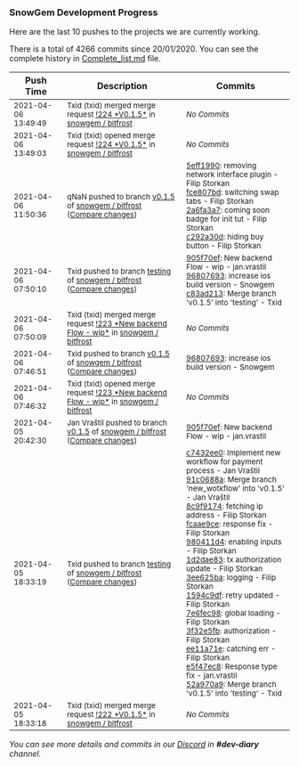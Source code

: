 
### SnowGem Development Progress

Here are the last 10 pushes to the projects we are currently working.

There is a total of 4266 commits since 20/01/2020. You can see the complete history in
 [Complete_list.md](Complete_list.md) file.

| Push Time | Description | Commits |
| --- | --- | --- |
| <sub>2021-04-06 13:49:49</sub> | <sub>Txid (txid) merged merge request [\!224 \*V0\.1\.5\*](https://gitlab.com/snowgem/bitfrost/-/merge_requests/224) in [snowgem / bitfrost](https://gitlab.com/snowgem/bitfrost)</sub> | <sub>_No Commits_</sub> |
| <sub>2021-04-06 13:49:03</sub> | <sub>Txid (txid) opened merge request [\!224 \*V0\.1\.5\*](https://gitlab.com/snowgem/bitfrost/-/merge_requests/224) in [snowgem / bitfrost](https://gitlab.com/snowgem/bitfrost)</sub> | <sub>_No Commits_</sub> |
| <sub>2021-04-06 11:50:36</sub> | <sub>qNaN pushed to branch [v0\.1\.5](https://gitlab.com/snowgem/bitfrost/commits/v0.1.5) of [snowgem / bitfrost](https://gitlab.com/snowgem/bitfrost) ([Compare changes](https://gitlab.com/snowgem/bitfrost/compare/96807693522b07ef6bf99c55bd900921550b8d94...c292a30d1a31c36a0fb2e1a9573f7293cb3c3ff5))</sub> | <sub>[5eff1990](https://gitlab.com/snowgem/bitfrost/-/commit/5eff1990f32542a0e8c6fc1999e74af57b0d78de): removing network interface plugin - Filip Storkan<br>[fce807bd](https://gitlab.com/snowgem/bitfrost/-/commit/fce807bd1398a767b769afdc67c5d5872e99bfd0): switching swap tabs - Filip Storkan<br>[2a6fa3a7](https://gitlab.com/snowgem/bitfrost/-/commit/2a6fa3a7dfb84e7d87c38127f7aea346d791c043): coming soon badge for init tut - Filip Storkan<br>[c292a30d](https://gitlab.com/snowgem/bitfrost/-/commit/c292a30d1a31c36a0fb2e1a9573f7293cb3c3ff5): hiding buy button - Filip Storkan</sub> |
| <sub>2021-04-06 07:50:10</sub> | <sub>Txid pushed to branch [testing](https://gitlab.com/snowgem/bitfrost/commits/testing) of [snowgem / bitfrost](https://gitlab.com/snowgem/bitfrost) ([Compare changes](https://gitlab.com/snowgem/bitfrost/compare/52a970a99da087e5ef5112a46f0dbf5504bb8afe...c83ad21324844a4fe78587b88e680cebe380a512))</sub> | <sub>[905f70ef](https://gitlab.com/snowgem/bitfrost/-/commit/905f70ef2a056c2ffb544f184dc383db8bbd9e1f): New backend Flow - wip - jan.vrastil<br>[96807693](https://gitlab.com/snowgem/bitfrost/-/commit/96807693522b07ef6bf99c55bd900921550b8d94): increase ios build version - Snowgem<br>[c83ad213](https://gitlab.com/snowgem/bitfrost/-/commit/c83ad21324844a4fe78587b88e680cebe380a512): Merge branch 'v0.1.5' into 'testing' - Txid</sub> |
| <sub>2021-04-06 07:50:09</sub> | <sub>Txid (txid) merged merge request [\!223 \*New backend Flow \- wip\*](https://gitlab.com/snowgem/bitfrost/-/merge_requests/223) in [snowgem / bitfrost](https://gitlab.com/snowgem/bitfrost)</sub> | <sub>_No Commits_</sub> |
| <sub>2021-04-06 07:46:51</sub> | <sub>Txid pushed to branch [v0\.1\.5](https://gitlab.com/snowgem/bitfrost/commits/v0.1.5) of [snowgem / bitfrost](https://gitlab.com/snowgem/bitfrost) ([Compare changes](https://gitlab.com/snowgem/bitfrost/compare/905f70ef2a056c2ffb544f184dc383db8bbd9e1f...96807693522b07ef6bf99c55bd900921550b8d94))</sub> | <sub>[96807693](https://gitlab.com/snowgem/bitfrost/-/commit/96807693522b07ef6bf99c55bd900921550b8d94): increase ios build version - Snowgem</sub> |
| <sub>2021-04-06 07:46:32</sub> | <sub>Txid (txid) opened merge request [\!223 \*New backend Flow \- wip\*](https://gitlab.com/snowgem/bitfrost/-/merge_requests/223) in [snowgem / bitfrost](https://gitlab.com/snowgem/bitfrost)</sub> | <sub>_No Commits_</sub> |
| <sub>2021-04-05 20:42:30</sub> | <sub>Jan Vraštil pushed to branch [v0\.1\.5](https://gitlab.com/snowgem/bitfrost/commits/v0.1.5) of [snowgem / bitfrost](https://gitlab.com/snowgem/bitfrost) ([Compare changes](https://gitlab.com/snowgem/bitfrost/compare/e5f47ec8c58563554908b6e00b8053731ab64729...905f70ef2a056c2ffb544f184dc383db8bbd9e1f))</sub> | <sub>[905f70ef](https://gitlab.com/snowgem/bitfrost/-/commit/905f70ef2a056c2ffb544f184dc383db8bbd9e1f): New backend Flow - wip - jan.vrastil</sub> |
| <sub>2021-04-05 18:33:19</sub> | <sub>Txid pushed to branch [testing](https://gitlab.com/snowgem/bitfrost/commits/testing) of [snowgem / bitfrost](https://gitlab.com/snowgem/bitfrost) ([Compare changes](https://gitlab.com/snowgem/bitfrost/compare/acaf849877b411042affe266c827ce8fabc1e2b5...52a970a99da087e5ef5112a46f0dbf5504bb8afe))</sub> | <sub>[c7432ee0](https://gitlab.com/snowgem/bitfrost/-/commit/c7432ee0e24ce70094ed668579b48578b1ac5dbc): Implement new workflow for payment process - Jan Vraštil<br>[91c0688a](https://gitlab.com/snowgem/bitfrost/-/commit/91c0688a18370e10852af54b314fcbdc8b281057): Merge branch 'new_wotkflow' into 'v0.1.5' - Jan Vraštil<br>[8c9f9174](https://gitlab.com/snowgem/bitfrost/-/commit/8c9f91740ceba275c91577e0927da8856859a1a5): fetching ip address - Filip Storkan<br>[fcaae9ce](https://gitlab.com/snowgem/bitfrost/-/commit/fcaae9ce2e4fba8ae628debf1fb16377b11be6ee): response fix - Filip Storkan<br>[980411d4](https://gitlab.com/snowgem/bitfrost/-/commit/980411d4050bd541c82bc88d9e006db6b56e5fd1): enabling inputs - Filip Storkan<br>[1d2dae83](https://gitlab.com/snowgem/bitfrost/-/commit/1d2dae8320094dcaaaee0b50c76a109c99f44b2e): tx authorization update - Filip Storkan<br>[3ee625ba](https://gitlab.com/snowgem/bitfrost/-/commit/3ee625ba318ad5bc5c0b171b45c9756e910ef7b1): logging - Filip Storkan<br>[1594c9df](https://gitlab.com/snowgem/bitfrost/-/commit/1594c9df81cf8a8cd0383628e39fdfd153c6d6df): retry updated - Filip Storkan<br>[7e6fec98](https://gitlab.com/snowgem/bitfrost/-/commit/7e6fec9887c1c017ada8973f4386c29db1f6a3d0): global loading - Filip Storkan<br>[3f32e5fb](https://gitlab.com/snowgem/bitfrost/-/commit/3f32e5fb1372155154b5f3a1e7a9036316f30034): authorization - Filip Storkan<br>[ee11a71e](https://gitlab.com/snowgem/bitfrost/-/commit/ee11a71e29df6b3af9840a8a2abcd611fbca397d): catching err - Filip Storkan<br>[e5f47ec8](https://gitlab.com/snowgem/bitfrost/-/commit/e5f47ec8c58563554908b6e00b8053731ab64729): Response type fix - jan.vrastil<br>[52a970a9](https://gitlab.com/snowgem/bitfrost/-/commit/52a970a99da087e5ef5112a46f0dbf5504bb8afe): Merge branch 'v0.1.5' into 'testing' - Txid</sub> |
| <sub>2021-04-05 18:33:18</sub> | <sub>Txid (txid) merged merge request [\!222 \*V0\.1\.5\*](https://gitlab.com/snowgem/bitfrost/-/merge_requests/222) in [snowgem / bitfrost](https://gitlab.com/snowgem/bitfrost)</sub> | <sub>_No Commits_</sub> |

_You can see more details and commits in our [Discord](https://discord.gg/zumGnbg) in **#dev-diary** channel._
